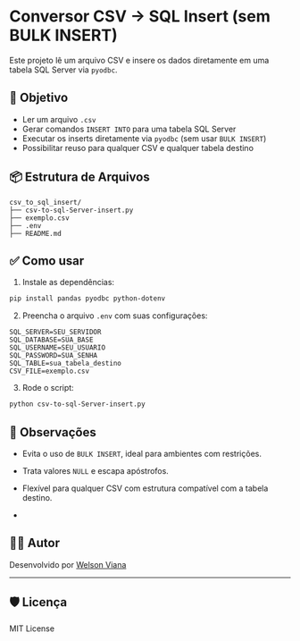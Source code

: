 # Conversor CSV → SQL Insert (sem BULK INSERT)

Este projeto lê um arquivo CSV e insere os dados diretamente em uma tabela SQL Server via `pyodbc`.

## 🎯 Objetivo

- Ler um arquivo `.csv`
- Gerar comandos `INSERT INTO` para uma tabela SQL Server
- Executar os inserts diretamente via `pyodbc` (sem usar `BULK INSERT`)
- Possibilitar reuso para qualquer CSV e qualquer tabela destino

## 📦 Estrutura de Arquivos

```
csv_to_sql_insert/
├── csv-to-sql-Server-insert.py
├── exemplo.csv
├── .env
├── README.md
```

## ✅ Como usar

1. Instale as dependências:

```bash
pip install pandas pyodbc python-dotenv
```

2. Preencha o arquivo `.env` com suas configurações:

```env
SQL_SERVER=SEU_SERVIDOR
SQL_DATABASE=SUA_BASE
SQL_USERNAME=SEU_USUARIO
SQL_PASSWORD=SUA_SENHA
SQL_TABLE=sua_tabela_destino
CSV_FILE=exemplo.csv
```

3. Rode o script:

```bash
python csv-to-sql-Server-insert.py
```

## 📌 Observações

- Evita o uso de `BULK INSERT`, ideal para ambientes com restrições.
- Trata valores `NULL` e escapa apóstrofos.
- Flexível para qualquer CSV com estrutura compatível com a tabela destino.

- 
## 👨‍💻 Autor

Desenvolvido por [Welson Viana](https://github.com/Welsonvv)

---

## 🛡️ Licença

MIT License
